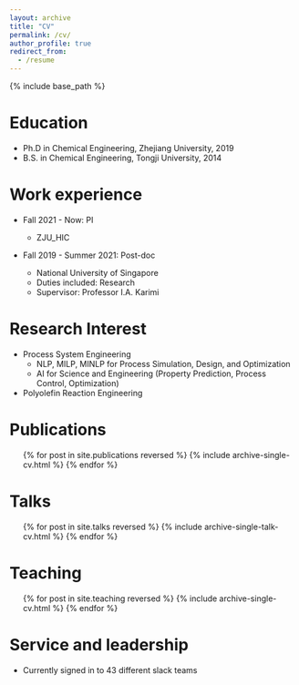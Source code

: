 ```yaml
---
layout: archive
title: "CV"
permalink: /cv/
author_profile: true
redirect_from:
  - /resume
---
```


{% include base_path %}

Education
======
* Ph.D in Chemical Engineering, Zhejiang University, 2019
* B.S. in Chemical Engineering, Tongji University, 2014

Work experience
======
* Fall 2021 - Now: PI
  * ZJU_HIC

* Fall 2019 - Summer 2021: Post-doc
  * National University of Singapore
  * Duties included: Research
  * Supervisor: Professor I.A. Karimi

  
Research Interest
======
* Process System Engineering
  * NLP, MILP, MINLP for Process Simulation, Design, and Optimization
  * AI for Science and Engineering (Property Prediction, Process Control, Optimization)
* Polyolefin Reaction Engineering

Publications
======
  <ul>{% for post in site.publications reversed %}
    {% include archive-single-cv.html %}
  {% endfor %}</ul>
  
Talks
======
  <ul>{% for post in site.talks reversed %}
    {% include archive-single-talk-cv.html  %}
  {% endfor %}</ul>
  
Teaching
======
  <ul>{% for post in site.teaching reversed %}
    {% include archive-single-cv.html %}
  {% endfor %}</ul>
  
Service and leadership
======
* Currently signed in to 43 different slack teams

